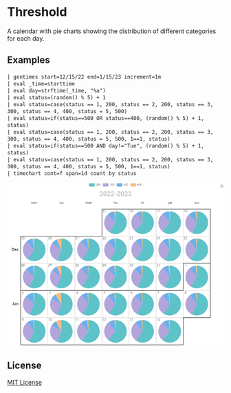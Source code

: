 # Threshold

A calendar with pie charts showing the distribution of different categories for each day.

## Examples

```
| gentimes start=12/15/22 end=1/15/23 increment=1m
| eval _time=starttime
| eval day=strftime(_time, "%a")
| eval status=(random() % 5) + 1
| eval status=case(status == 1, 200, status == 2, 200, status == 3, 300, status == 4, 400, status = 5, 500)
| eval status=if(status==500 OR status==400, (random() % 5) + 1, status)
| eval status=case(status == 1, 200, status == 2, 200, status == 3, 300, status == 4, 400, status = 5, 500, 1==1, status)
| eval status=if(status==500 AND day!="Tue", (random() % 5) + 1, status)
| eval status=case(status == 1, 200, status == 2, 200, status == 3, 300, status == 4, 400, status = 5, 500, 1==1, status)
| timechart cont=f span=1d count by status
```

![screenshot](/static/screenshot.png)

## License

[MIT License](LICENSE)
